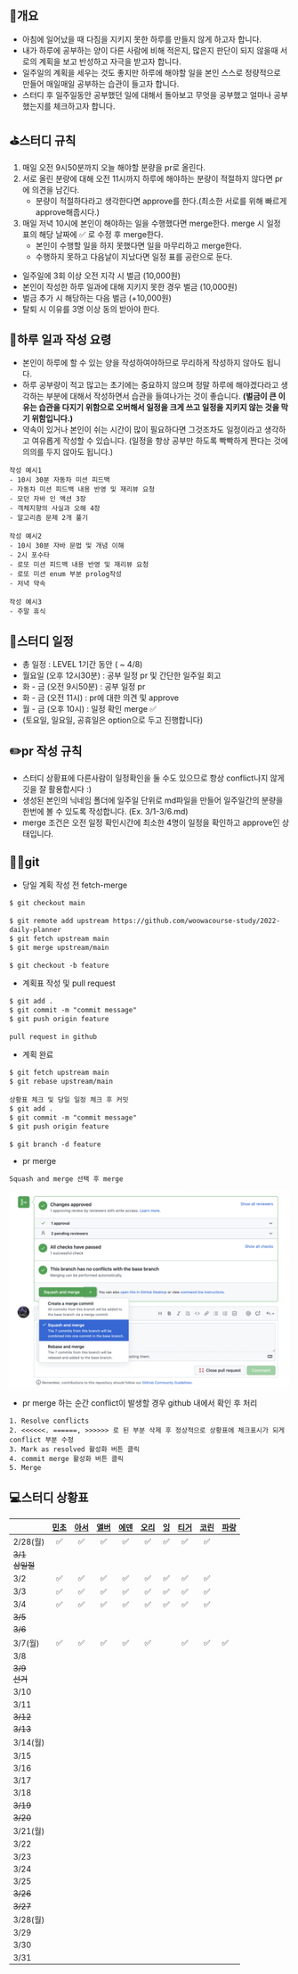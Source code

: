 ## 📄개요
- 아침에 일어났을 때 다짐을 지키지 못한 하루를 만들지 않게 하고자 합니다.
- 내가 하루에 공부하는 양이 다른 사람에 비해 적은지, 많은지 판단이 되지 않을때 서로의 계획을 보고 반성하고 자극을 받고자 합니다.
- 일주일의 계획을 세우는 것도 좋지만 하루에 해야할 일을 본인 스스로 정량적으로 만들어 매일매일 공부하는 습관이 들고자 합니다.
- 스터디 후 일주일동안 공부했던 일에 대해서 돌아보고 무엇을 공부했고 얼마나 공부했는지를 체크하고자 합니다.

## ⛳️스터디 규칙
1. 매일 오전 9시50분까지 오늘 해야할 분량을 pr로 올린다.
2. 서로 올린 분량에 대해 오전 11시까지 하루에 해야하는 분량이 적절하지 않다면 pr에 의견을 남긴다.
    - 분량이 적절하다라고 생각한다면 approve를 한다.(최소한 서로를 위해 빠르게 approve해줍시다.)
3. 매일 저녁 10시에 본인이 해야하는 일을 수행했다면 merge한다. merge 시 일정 표의 해당 날짜에 ✅ 로 수정 후 merge한다.
    - 본인이 수행할 일을 하지 못했다면 일을 마무리하고 merge한다.
    - 수행하지 못하고 다음날이 지났다면 일정 표를 공란으로 둔다.

- 일주일에 3회 이상 오전 지각 시 벌금 (10,000원)
- 본인이 작성한 하루 일과에 대해 지키지 못한 경우 벌금 (10,000원)
- 벌금 추가 시 해당하는 다음 벌금 (+10,000원)
- 탈퇴 시 이유를 3명 이상 동의 받아야 한다.

## 🤔하루 일과 작성 요령
- 본인이 하루에 할 수 있는 양을 작성하여야하므로 무리하게 작성하지 않아도 됩니다.
- 하루 공부량이 적고 많고는 초기에는 중요하지 않으며 정말 하루에 해야겠다라고 생각하는 부분에 대해서 작성하면서 습관을 들여나가는 것이 좋습니다. **(벌금이 큰 이유는 습관을 다지기 위함으로 오버해서 일정을 크게 쓰고  일정을 지키지 않는 것을 막기 위함입니다.)**
- 약속이 있거나 본인이 쉬는 시간이 많이 필요하다면 그것조차도 일정이라고 생각하고 여유롭게 작성할 수 있습니다. (일정을 항상 공부만 하도록 빡빡하게 짠다는 것에 의의를 두지 않아도 됩니다.)

```
작성 예시1
- 10시 30분 자동차 미션 피드백
- 자동차 미션 피드백 내용 반영 및 재리뷰 요청
- 모던 자바 인 액션 3장
- 객체지향의 사실과 오해 4장
- 알고리즘 문제 2개 풀기

작성 예시2
- 10시 30분 자바 문법 및 개념 이해
- 2시 포수타
- 로또 미션 피드백 내용 반영 및 재리뷰 요청
- 로또 미션 enum 부분 prolog작성
- 저녁 약속

작성 예시3
- 주말 휴식
```

## 📆스터디 일정

- 총 일정 : LEVEL 1기간 동안 ( ~ 4/8)
- 월요일 (오후 12시30분) : 공부 일정 pr 및 간단한 일주일 회고
- 화 - 금 (오전 9시50분) : 공부 일정 pr
- 화 - 금 (오전 11시) : pr에 대한 의견 및 approve
- 월 - 금 (오후 10시) : 일정 확인 merge ✅ 
- (토요일, 일요일, 공휴일은 option으로 두고 진행합니다)

## ✏️pr 작성 규칙
- 스터디 상황표에 다른사람이 일정확인을 둘 수도 있으므로 항상 conflict나지 않게 깃을 잘 활용합시다 :)
- 생성된 본인의 닉네임 폴더에 일주일 단위로 md파일을 만들어 일주일간의 분량을 한번에 볼 수 있도록 작성합니다. (Ex. 3/1-3/6.md)
- merge 조건은 오전 일정 확인시간에 최소한 4명이 일정을 확인하고 approve인 상태입니다.

## 🙆‍♂️git
- 당일 계획 작성 전 fetch-merge

```
$ git checkout main

$ git remote add upstream https://github.com/woowacourse-study/2022-daily-planner
$ git fetch upstream main
$ git merge upstream/main

$ git checkout -b feature
```

- 계획표 작성 및 pull request

```
$ git add .
$ git commit -m "commit message"
$ git push origin feature

pull request in github
```

- 계획 완료

```
$ git fetch upstream main
$ git rebase upstream/main

상황표 체크 및 당일 일정 체크 후 커밋
$ git add .
$ git commit -m "commit message"
$ git push origin feature

$ git branch -d feature
```

- pr merge

```
Squash and merge 선택 후 merge
```
![](./images/squash_and_merge.png)

- pr merge 하는 순간 conflict이 발생할 경우 github 내에서 확인 후 처리

```
1. Resolve conflicts
2. <<<<<<. ======, >>>>>> 로 된 부분 삭제 후 정상적으로 상황표에 체크표시가 되게 conflict 부분 수정
3. Mark as resolved 활성화 버튼 클릭
4. commit merge 활성화 버튼 클릭
5. Merge
```


## 💻스터디 상황표
|                | [민초](https://github.com/jswith) | [아서](https://github.com/Hyunta) | [앨버](https://github.com/al-bur) | [에덴](https://github.com/leo0842) | [오리](https://github.com/jinyoungchoi95) | [잉](https://github.com/Yboyu0u) | [티거](https://github.com/daaaayeah) | [코린](https://github.com/hamcheeseburger) | [파랑](https://github.com/summerlunaa) |
|----------------|:-------------------------------:|:-------------------------------:|:-------------------------------:|:--------------------------------:|:---------------------------------------:|:-------------------------------:|:----------------------------------:|:----------------------------------------:|--------------------------------------|
| 2/28(월)        | ✅                               | ✅                               | ✅                               | ✅                                | ✅                                       | ✅                               | ✅                                  | ✅                                        |                                      |
| ~~3/1<br>삼일절~~ |                                 |                                 |                                 |                                  |                                         |                                 |                                    |                                          |                                      |
| 3/2            | ✅                               | ✅                               | ✅                               | ✅                                | ✅                                       | ✅                               | ✅                                  | ✅                                        |                                      |
| 3/3            | ✅                               | ✅                               | ✅                               | ✅                                | ✅                                       | ✅                               | ✅                                  | ✅                                        |                                      |
| 3/4            | ✅                               | ✅                               | ✅                               | ✅                                | ✅                                       | ✅                               | ✅                                  | ✅                                        |                                      |
| ~~3/5~~        |                                 |                                 |                                 |                                  |                                         |                                 |                                    |                                          |                                      |
| ~~3/6~~        |                                 |                                 |                                 |                                  |                                         |                                 |                                    |                                          |                                      |
| 3/7(월)         |✅                                  |✅                                  |✅                                  | ✅                                  |  ✅                                        |                                 | ✅                                    |   ✅                                        |✅                                       |
| 3/8            |                                 |                                 |                                 |                                  |                                         |                                 |                                    |                                          |                                      |
| ~~3/9<br>선거~~  |                                 |                                 |                                 |                                  |                                         |                                 |                                    |                                          |                                      |
| 3/10           |                                 |                                 |                                 |                                  |                                         |                                 |                                    |                                          |                                      |
| 3/11           |                                 |                                 |                                 |                                  |                                         |                                 |                                    |                                          |                                      |
| ~~3/12~~       |                                 |                                 |                                 |                                  |                                         |                                 |                                    |                                          |                                      |
| ~~3/13~~       |                                 |                                 |                                 |                                  |                                         |                                 |                                    |                                          |                                      |
| 3/14(월)        |                                 |                                 |                                 |                                  |                                         |                                 |                                    |                                          |                                      |
| 3/15           |                                 |                                 |                                 |                                  |                                         |                                 |                                    |                                          |                                      |
| 3/16           |                                 |                                 |                                 |                                  |                                         |                                 |                                    |                                          |                                      |
| 3/17           |                                 |                                 |                                 |                                  |                                         |                                 |                                    |                                          |                                      |
| 3/18           |                                 |                                 |                                 |                                  |                                         |                                 |                                    |                                          |                                      |
| ~~3/19~~       |                                 |                                 |                                 |                                  |                                         |                                 |                                    |                                          |                                      |
| ~~3/20~~       |                                 |                                 |                                 |                                  |                                         |                                 |                                    |                                          |                                      |
| 3/21(월)        |                                 |                                 |                                 |                                  |                                         |                                 |                                    |                                          |                                      |
| 3/22           |                                 |                                 |                                 |                                  |                                         |                                 |                                    |                                          |                                      |
| 3/23           |                                 |                                 |                                 |                                  |                                         |                                 |                                    |                                          |                                      |
| 3/24           |                                 |                                 |                                 |                                  |                                         |                                 |                                    |                                          |                                      |
| 3/25           |                                 |                                 |                                 |                                  |                                         |                                 |                                    |                                          |                                      |
| ~~3/26~~       |                                 |                                 |                                 |                                  |                                         |                                 |                                    |                                          |                                      |
| ~~3/27~~       |                                 |                                 |                                 |                                  |                                         |                                 |                                    |                                          |                                      |
| 3/28(월)        |                                 |                                 |                                 |                                  |                                         |                                 |                                    |                                          |                                      |
| 3/29           |                                 |                                 |                                 |                                  |                                         |                                 |                                    |                                          |                                      |
| 3/30           |                                 |                                 |                                 |                                  |                                         |                                 |                                    |                                          |                                      |
| 3/31           |                                 |                                 |                                 |                                  |                                         |                                 |                                    |                                          |                                      |
